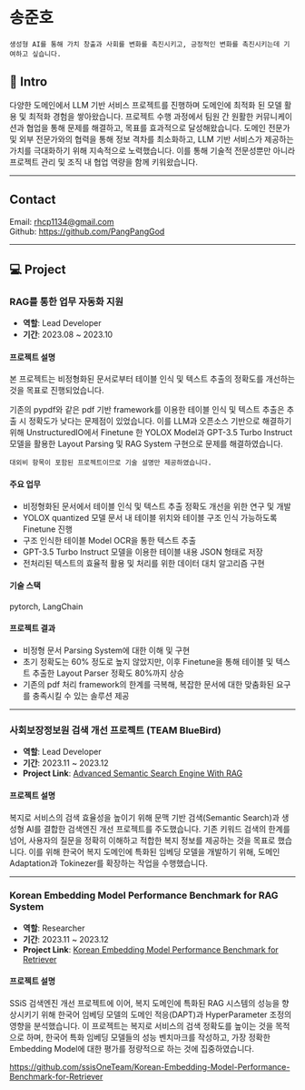 # 송준호

```
생성형 AI를 통해 가치 창출과 사회를 변화를 촉진시키고, 긍정적인 변화를 촉진시키는데 기여하고 싶습니다.
```
## 📌 Intro

다양한 도메인에서 LLM 기반 서비스 프로젝트를 진행하며 도메인에 최적화 된 모델 활용 및 최적화 경험을 쌓아왔습니다. 프로젝트 수행 과정에서 팀원 간 원활한 커뮤니케이션과 협업을 통해 문제를 해결하고, 목표를 효과적으로 달성해왔습니다. 도메인 전문가 및 외부 전문가와의 협력을 통해 정보 격차를 최소화하고, LLM 기반 서비스가 제공하는 가치를 극대화하기 위해 지속적으로 노력했습니다. 이를 통해 기술적 전문성뿐만 아니라 프로젝트 관리 및 조직 내 협업 역량을 함께 키워왔습니다.

---
## Contact
Email: rhcp1134@gmail.com  
Github: https://github.com/PangPangGod

---
## 💻 Project

### RAG를 통한 업무 자동화 지원

- **역할**: Lead Developer  
- **기간**: 2023.08 ~ 2023.10  

#### 프로젝트 설명
본 프로젝트는 비정형화된 문서로부터 테이블 인식 및 텍스트 추출의 정확도를 개선하는 것을 목표로 진행되었습니다. 

기존의 pypdf와 같은 pdf 기반 framework를 이용한 테이블 인식 및 텍스트 추출은 추출 시 정확도가 낮다는 문제점이 있었습니다. 이를 LLM과 오픈소스 기반으로 해결하기 위해  UnstructuredIO에서 Finetune 한 YOLOX Model과 GPT-3.5 Turbo Instruct 모델을 활용한 Layout Parsing 및 RAG System 구현으로 문제를 해결하였습니다.

```
대외비 항목이 포함된 프로젝트이므로 기술 설명만 제공하였습니다.
```
#### 주요 업무
- 비정형화된 문서에서 테이블 인식 및 텍스트 추출 정확도 개선을 위한 연구 및 개발  
- YOLOX quantized 모델 문서 내 테이블 위치와 테이블 구조 인식 가능하도록 Finetune 진행 
- 구조 인식한 테이블 Model OCR을 통한 텍스트 추출 
- GPT-3.5 Turbo Instruct 모델을 이용한 테이블 내용 JSON 형태로 저장
- 전처리된 텍스트의 효율적 활용 및 처리를 위한 데이터 대치 알고리즘 구현  

#### 기술 스택
pytorch, LangChain 

#### 프로젝트 결과
- 비정형 문서 Parsing System에 대한 이해 및 구현
- 초기 정확도는 60% 정도로 높지 않았지만, 이후 Finetune을 통해 테이블 및 텍스트 추출한 Layout Parser 정확도 80%까지 상승
- 기존의 pdf 처리 framework의 한계를 극복해, 복잡한 문서에 대한 맞춤화된 요구를 충족시킬 수 있는 솔루션 제공

---

### 사회보장정보원 검색 개선 프로젝트 (TEAM BlueBird)

- **역할**: Lead Developer  
- **기간**: 2023.11 ~ 2023.12  
- **Project Link**: [Advanced Semantic Search Engine With RAG](https://github.com/SSiS-TeamB/RAG)

#### 프로젝트 설명
복지로 서비스의 검색 효율성을 높이기 위해 문맥 기반 검색(Semantic Search)과 생성형 AI를 결합한 검색엔진 개선 프로젝트를 주도했습니다. 기존 키워드 검색의 한계를 넘어, 사용자의 질문을 정확히 이해하고 적합한 복지 정보를 제공하는 것을 목표로 했습니다. 이를 위해 한국어 복지 도메인에 특화된 임베딩 모델을 개발하기 위해, 도메인 Adaptation과 Tokinezer를 확장하는 작업을 수행했습니다.

---
### Korean Embedding Model Performance Benchmark for RAG System

- **역할**: Researcher  
- **기간**: 2023.11 ~ 2023.12  
- **Project Link**: [Korean Embedding Model Performance Benchmark for Retriever](https://github.com/ssisOneTeam/Korean-Embedding-Model-Performance-Benchmark-for-Retriever)
#### 프로젝트 설명
SSiS 검색엔진 개선 프로젝트에 이어, 복지 도메인에 특화된 RAG 시스템의 성능을 향상시키기 위해 한국어 임베딩 모델의 도메인 적응(DAPT)과 HyperParameter 조정의 영향을 분석했습니다. 이 프로젝트는 복지로 서비스의 검색 정확도를 높이는 것을 목적으로 하며, 한국어 특화 임베딩 모델들의 성능 벤치마크를 작성하고, 가장 정확한 Embedding Model에 대한 평가를 정량적으로 하는 것에 집중하였습니다.

https://github.com/ssisOneTeam/Korean-Embedding-Model-Performance-Benchmark-for-Retriever
